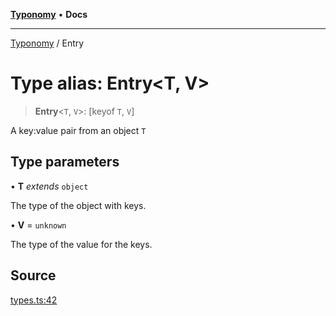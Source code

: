 [**Typonomy**](../README.md) • **Docs**

***

[Typonomy](../globals.md) / Entry

# Type alias: Entry\<T, V\>

> **Entry**\<`T`, `V`\>: [keyof `T`, `V`]

A key:value pair from an object `T`

## Type parameters

• **T** *extends* `object`

The type of the object with keys.

• **V** = `unknown`

The type of the value for the keys.

## Source

[types.ts:42](https://github.com/softcraft-development/typonomy/blob/eea886e2cab97560257369acf8e7d17e5016c6e5/src/types.ts#L42)
